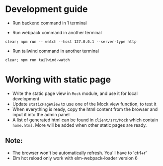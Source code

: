 # Development guide

- Run backend command in 1 terminal

- Run webpack command in another terminal
```
clear; npm run -- watch --host 127.0.0.1 --server-type http
```

- Run tailwind command in another terminal
```
clear; npm run tailwind-watch
```

# Working with static page

- Write the static page view in `Mock` module, and use it for local development
- Update `staticPageView` to use one of the Mock view function, to test it
- When everything is ready, copy the html content from the browser and input it into the admin panel
- A list of generated html can be found in `client/src/Mock` which contain `home.html`. More will be added when other static pages are ready.


## Note:
- The browser won't be automatically refresh. You'll have to 'ctrl+r'
- Elm hot reload only work with elm-webpack-loader version 6
